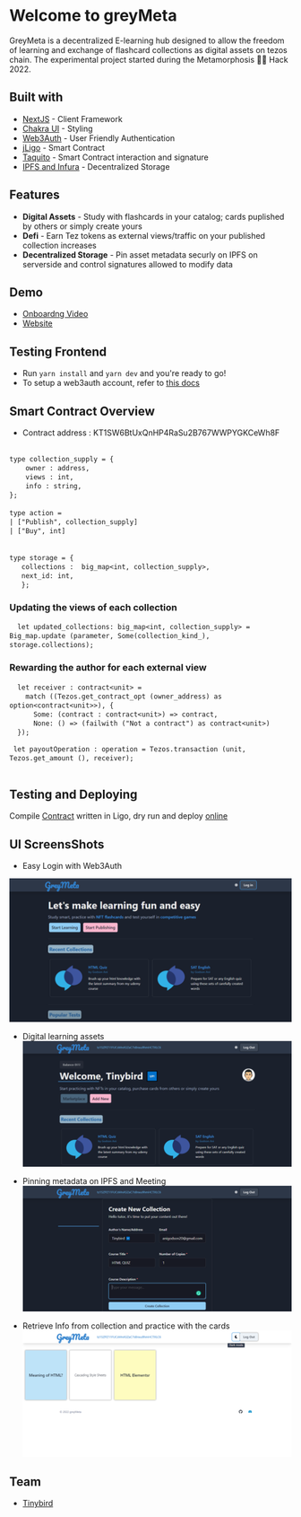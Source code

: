 # Welcome to greyMeta

GreyMeta is a decentralized E-learning hub designed to allow the freedom of learning and exchange of flashcard collections as digital assets on tezos chain. The experimental project started during the  Metamorphosis 🐛🦋 Hack 2022.


## Built with

- [NextJS]() - Client Framework
- [Chakra UI]() - Styling
- [Web3Auth](https://web3auth.io/docs/connect-blockchain/tezos) - User Friendly Authentication
- [jLigo](https://opentezos.com/ligo/installation/) - Smart Contract
- [Taquito](https://tezostaquito.io/) - Smart Contract interaction and signature
- [IPFS and Infura](https://infura.io/) - Decentralized Storage

## Features

- **Digital Assets** - Study with flashcards in your catalog; cards puplished by others or simply create yours
- **Defi** - Earn Tez tokens as external views/traffic on your published collection increases
- **Decentralized Storage** - Pin asset metadata securly on IPFS on serverside and control signatures allowed to modify data

## Demo


- [Onboardng Video](https://youtu.be/_U-DATvvCZg)
- [Website](https//greymeta1.web.app)

## Testing Frontend

- Run ``` yarn install ``` and ``` yarn dev ``` and you're ready to go!
- To setup a web3auth account, refer to [this docs](https://web3auth.io/docs/connect-blockchain/tezos)


## Smart Contract Overview

- Contract address : KT1SW6BtUxQnHP4RaSu2B767WWPYGKCeWh8F


```

type collection_supply = {
    owner : address,
    views : int, 
    info : string,   
};

type action =
| ["Publish", collection_supply]
| ["Buy", int]


type storage = {
   collections :  big_map<int, collection_supply>,
   next_id: int,
   };

```

### Updating the views of each collection

```
  let updated_collections: big_map<int, collection_supply> =  Big_map.update (parameter, Some(collection_kind_), storage.collections);

```

### Rewarding the  author for each external view

```
  let receiver : contract<unit> =
    match ((Tezos.get_contract_opt (owner_address) as option<contract<unit>>), {
      Some: (contract : contract<unit>) => contract,
      None: () => (failwith ("Not a contract") as contract<unit>)
  });

```

```
 let payoutOperation : operation = Tezos.transaction (unit, Tezos.get_amount (), receiver);
 
```

## Testing and Deploying

 Compile [Contract](/contracts/course.ligo) written in Ligo, dry run and deploy [online](https://ide.ligolang.org/)


## UI ScreensShots
- Easy Login with  Web3Auth

![Welcome Page](/screenshots/Easy%20login%20with%20web3auth.png)


- Digital learning assets
![](/screenshots/add%20new.png)

- Pinning metadata on IPFS and Meeting
![Push assets on chain](/screenshots/mint.png)

- Retrieve Info from collection and practice with the cards
![practice](/screenshots/cards.png)



## Team

- [Tinybird](https://github.com/acgodson)
